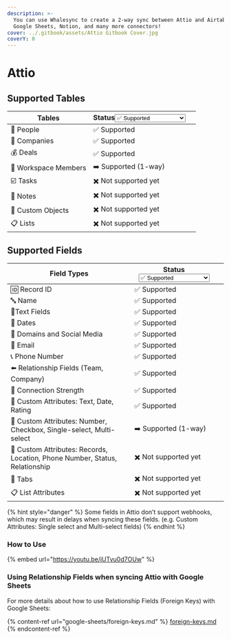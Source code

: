 ```yaml
---
description: >-
  You can use Whalesync to create a 2-way sync between Attio and Airtable,
  Google Sheets, Notion, and many more connectors!
cover: ../.gitbook/assets/Attio Gitbook Cover.jpg
coverY: 0
---
```


# Attio

## Supported Tables

<table><thead><tr><th>Tables</th><th>Status<select><option value="e06f8215296841cbb9b56300554bc898" label="✅ Supported" color="blue"></option><option value="26a18353ef33429b8325cf29bcbeeb54" label="➡️ Supported (1-way)" color="blue"></option><option value="17ee2063f0304528872db331d6c89a93" label="✅ Supported (as JSON)" color="blue"></option><option value="c915e2668c0b48a88fada9c39263f0c1" label="✖️ Not supported yet" color="blue"></option><option value="IWkvGke3mje6" label="✖️  Coming Soon!" color="blue"></option></select></th><th data-hidden></th></tr></thead><tbody><tr><td>👥 People</td><td><span data-option="e06f8215296841cbb9b56300554bc898">✅ Supported</span></td><td></td></tr><tr><td>🏢 Companies</td><td><span data-option="e06f8215296841cbb9b56300554bc898">✅ Supported</span></td><td></td></tr><tr><td><span data-gb-custom-inline data-tag="emoji" data-code="1f4b0">💰</span> Deals</td><td><span data-option="e06f8215296841cbb9b56300554bc898">✅ Supported</span></td><td></td></tr><tr><td>👤 Workspace Members</td><td><span data-option="26a18353ef33429b8325cf29bcbeeb54">➡️ Supported (1-way)</span></td><td></td></tr><tr><td>☑️ Tasks</td><td><span data-option="c915e2668c0b48a88fada9c39263f0c1">✖️ Not supported yet</span></td><td></td></tr><tr><td>📝 Notes</td><td><span data-option="c915e2668c0b48a88fada9c39263f0c1">✖️ Not supported yet</span></td><td></td></tr><tr><td><span data-gb-custom-inline data-tag="emoji" data-code="1f6d1">🛑</span> Custom Objects</td><td><span data-option="c915e2668c0b48a88fada9c39263f0c1">✖️ Not supported yet</span></td><td></td></tr><tr><td>📋 Lists</td><td><span data-option="c915e2668c0b48a88fada9c39263f0c1">✖️ Not supported yet</span></td><td></td></tr></tbody></table>

## Supported Fields

<table><thead><tr><th>Field Types</th><th>Status<select><option value="e06f8215296841cbb9b56300554bc898" label="✅ Supported" color="blue"></option><option value="26a18353ef33429b8325cf29bcbeeb54" label="➡️ Supported (1-way)" color="blue"></option><option value="17ee2063f0304528872db331d6c89a93" label="✅ Supported (as JSON)" color="blue"></option><option value="c915e2668c0b48a88fada9c39263f0c1" label="✖️ Not supported yet" color="blue"></option></select></th><th data-hidden></th></tr></thead><tbody><tr><td><span data-gb-custom-inline data-tag="emoji" data-code="1f194">🆔</span> Record ID</td><td><span data-option="e06f8215296841cbb9b56300554bc898">✅ Supported</span></td><td></td></tr><tr><td><span data-gb-custom-inline data-tag="emoji" data-code="1f524">🔤</span> Name </td><td><span data-option="e06f8215296841cbb9b56300554bc898">✅ Supported</span></td><td></td></tr><tr><td><span data-gb-custom-inline data-tag="emoji" data-code="1f4c4">📄</span>Text Fields</td><td><span data-option="e06f8215296841cbb9b56300554bc898">✅ Supported</span></td><td></td></tr><tr><td><span data-gb-custom-inline data-tag="emoji" data-code="1f4c5">📅</span> Dates</td><td><span data-option="e06f8215296841cbb9b56300554bc898">✅ Supported</span></td><td></td></tr><tr><td><span data-gb-custom-inline data-tag="emoji" data-code="1f517">🔗</span> Domains and Social Media</td><td><span data-option="e06f8215296841cbb9b56300554bc898">✅ Supported</span></td><td></td></tr><tr><td><span data-gb-custom-inline data-tag="emoji" data-code="1f4e7">📧</span> Email</td><td><span data-option="e06f8215296841cbb9b56300554bc898">✅ Supported</span></td><td></td></tr><tr><td><span data-gb-custom-inline data-tag="emoji" data-code="1f4de">📞</span> Phone Number</td><td><span data-option="e06f8215296841cbb9b56300554bc898">✅ Supported</span></td><td></td></tr><tr><td><span data-gb-custom-inline data-tag="emoji" data-code="2b05">⬅️</span> Relationship Fields (Team, Company)</td><td><span data-option="e06f8215296841cbb9b56300554bc898">✅ Supported</span></td><td></td></tr><tr><td><span data-gb-custom-inline data-tag="emoji" data-code="1f4aa">💪</span> Connection Strength </td><td><span data-option="e06f8215296841cbb9b56300554bc898">✅ Supported</span></td><td></td></tr><tr><td><span data-gb-custom-inline data-tag="emoji" data-code="1f4cf">📏</span> Custom Attributes: Text, Date, Rating</td><td><span data-option="e06f8215296841cbb9b56300554bc898">✅ Supported</span></td><td></td></tr><tr><td><span data-gb-custom-inline data-tag="emoji" data-code="1f4d0">📐</span> Custom Attributes: Number, Checkbox, Single-select, Multi-select</td><td><span data-option="26a18353ef33429b8325cf29bcbeeb54">➡️ Supported (1-way)</span></td><td></td></tr><tr><td><span data-gb-custom-inline data-tag="emoji" data-code="1f6d1">🛑</span> Custom Attributes: Records, Location, Phone Number, Status, Relationship</td><td><span data-option="c915e2668c0b48a88fada9c39263f0c1">✖️ Not supported yet</span></td><td></td></tr><tr><td><span data-gb-custom-inline data-tag="emoji" data-code="1f4d1">📑</span> Tabs</td><td><span data-option="c915e2668c0b48a88fada9c39263f0c1">✖️ Not supported yet</span></td><td></td></tr><tr><td>📋 List Attributes</td><td><span data-option="c915e2668c0b48a88fada9c39263f0c1">✖️ Not supported yet</span></td><td></td></tr></tbody></table>

{% hint style="danger" %}
Some fields in Attio don’t support webhooks, which may result in delays when syncing these fields. (e.g. Custom Attributes: Single select and Multi-select fields)
{% endhint %}

### How to Use

{% embed url="https://youtu.be/jUTvu0d7OUw" %}

### Using Relationship Fields when syncing Attio with Google Sheets

For more details about how to use Relationship Fields (Foreign Keys) with Google Sheets:

{% content-ref url="google-sheets/foreign-keys.md" %}
[foreign-keys.md](google-sheets/foreign-keys.md)
{% endcontent-ref %}
